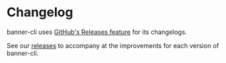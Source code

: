 # Changelog

banner-cli uses [GitHub's Releases feature](https://github.com/blog/1547-release-your-software) for its changelogs.

See our [releases](https://github.com/cjpatoilo/banner-cli/releases) to accompany at the improvements for each version of banner-cli.
